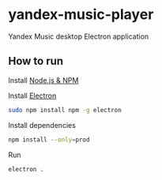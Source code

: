yandex-music-player
===================

Yandex Music desktop Electron application

## How to run

Install [Node.js & NPM](https://nodejs.org/)

Install [Electron](https://www.electronjs.org/)

```bash
sudo npm install npm -g electron
```

Install dependencies

```bash
npm install --only=prod 
```

Run

```bash
electron .
```